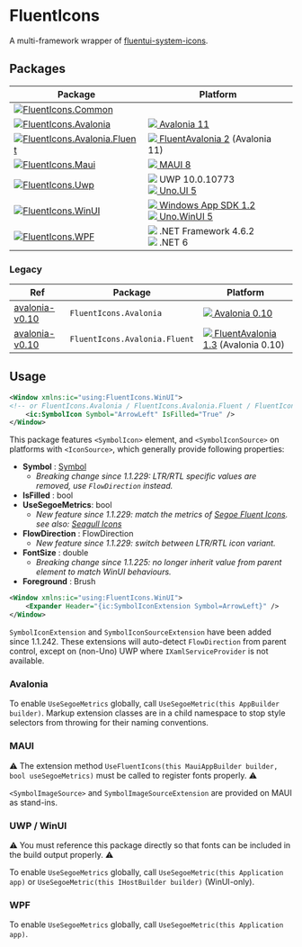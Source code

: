 # FluentIcons

A multi-framework wrapper of [fluentui-system-icons](https://github.com/microsoft/fluentui-system-icons).

## Packages

| Package                                                                                                                                                                                    | Platform                                                                                                                                                                                                                                                                                                                   |
| ------------------------------------------------------------------------------------------------------------------------------------------------------------------------------------------ | -------------------------------------------------------------------------------------------------------------------------------------------------------------------------------------------------------------------------------------------------------------------------------------------------------------------------- |
| [![FluentIcons.Common](https://img.shields.io/nuget/v/FluentIcons.Common?label=FluentIcons.Common)](https://www.nuget.org/packages/FluentIcons.Common)                                     |                                                                                                                                                                                                                                                                                                                            |
| [![FluentIcons.Avalonia](https://img.shields.io/nuget/v/FluentIcons.Avalonia?label=FluentIcons.Avalonia)](https://www.nuget.org/packages/FluentIcons.Avalonia)                             | [![](https://cdn.jsdelivr.net/gh/davidxuang/FluentIcons@static/assets/avalonia.svg) Avalonia 11](https://www.nuget.org/packages/Avalonia/11.0.0)                                                                                                                                                                           |
| [![FluentIcons.Avalonia.Fluent](https://img.shields.io/nuget/v/FluentIcons.Avalonia.Fluent?label=FluentIcons.Avalonia.Fluent)](https://www.nuget.org/packages/FluentIcons.Avalonia.Fluent) | [![](https://cdn.jsdelivr.net/gh/davidxuang/FluentIcons@static/assets/avalonia-fluent.svg) FluentAvalonia 2](https://www.nuget.org/packages/FluentAvaloniaUI/2.0.0) (Avalonia 11)                                                                                                                                          |
| [![FluentIcons.Maui](https://img.shields.io/nuget/v/FluentIcons.Maui?label=FluentIcons.Maui)](https://www.nuget.org/packages/FluentIcons.Maui)                                             | [![](https://cdn.jsdelivr.net/gh/davidxuang/FluentIcons@static/assets/maui.svg) MAUI 8](https://www.nuget.org/packages/Microsoft.Maui.Sdk/8.0.3)                                                                                                                                                                           |
| [![FluentIcons.Uwp](https://img.shields.io/nuget/v/FluentIcons.Uwp?label=FluentIcons.Uwp)](https://www.nuget.org/packages/FluentIcons.Uwp)                                                 | ![](https://cdn.jsdelivr.net/gh/davidxuang/FluentIcons@static/assets/windows-10.svg) UWP 10.0.10773 <br/> [![](https://cdn.jsdelivr.net/gh/davidxuang/FluentIcons@static/assets/uno.svg) Uno.UI 5](https://www.nuget.org/packages/Uno.UI/5.0.19)                                                                           |
| [![FluentIcons.WinUI](https://img.shields.io/nuget/v/FluentIcons.WinUI?label=FluentIcons.WinUI)](https://www.nuget.org/packages/FluentIcons.WinUI)                                         | [![](https://cdn.jsdelivr.net/gh/davidxuang/FluentIcons@static/assets/wasdk.svg) Windows App SDK 1.2](https://www.nuget.org/packages/Microsoft.WindowsAppSDK/1.2.221109.1) <br/> [![](https://cdn.jsdelivr.net/gh/davidxuang/FluentIcons@static/assets/uno.svg) Uno.WinUI 5](https://www.nuget.org/packages/Uno.UI/5.0.19) |
| [![FluentIcons.WPF](https://img.shields.io/nuget/v/FluentIcons.WPF?label=FluentIcons.WPF)](https://www.nuget.org/packages/FluentIcons.WPF)                                                 | ![](https://cdn.jsdelivr.net/gh/davidxuang/FluentIcons@static/assets/dotnet.svg) .NET Framework 4.6.2 <br/> ![](https://cdn.jsdelivr.net/gh/davidxuang/FluentIcons@static/assets/dotnet.svg) .NET 6                                                                                                                        |

### Legacy

| Ref                                                                                       | Package                       | Platform                                                                                                                                                                              |
| ----------------------------------------------------------------------------------------- | ----------------------------- | ------------------------------------------------------------------------------------------------------------------------------------------------------------------------------------- |
| [avalonia-v0.10](https://github.com/davidxuang/FluentIcons/tree/backports/avalonia-v0.10) | `FluentIcons.Avalonia`        | [![](https://cdn.jsdelivr.net/gh/davidxuang/FluentIcons@static/assets/avalonia.svg) Avalonia 0.10](https://www.nuget.org/packages/Avalonia/0.10.0)                                    |
| [avalonia-v0.10](https://github.com/davidxuang/FluentIcons/tree/backports/avalonia-v0.10) | `FluentIcons.Avalonia.Fluent` | [![](https://cdn.jsdelivr.net/gh/davidxuang/FluentIcons@static/assets/avalonia-fluent.svg) FluentAvalonia 1.3](https://www.nuget.org/packages/FluentAvaloniaUI/1.3.0) (Avalonia 0.10) |

## Usage

```xml
<Window xmlns:ic="using:FluentIcons.WinUI">
<!-- or FluentIcons.Avalonia / FluentIcons.Avalonia.Fluent / FluentIcons.Maui / FluentIcons.WPF -->
    <ic:SymbolIcon Symbol="ArrowLeft" IsFilled="True" />
</Window>
```

This package features `<SymbolIcon>` element, and `<SymbolIconSource>` on platforms with `<IconSource>`, which generally provide following properties:

-   **Symbol** : [Symbol](./FluentIcons.Common/Symbol.cs)
    -   _Breaking change since 1.1.229: LTR/RTL specific values are removed, use `FlowDirection` instead._
-   **IsFilled** : bool
-   **UseSegoeMetrics**: bool
    -   _New feature since 1.1.229: match the metrics of [Segoe Fluent Icons](https://learn.microsoft.com/en-us/windows/apps/design/style/segoe-fluent-icons-font). see also: [Seagull Icons](./seagull-icons/README.md)_
-   **FlowDirection** : FlowDirection
    -   _New feature since 1.1.229: switch between LTR/RTL icon variant._
-   **FontSize** : double
    -   _Breaking change since 1.1.225: no longer inherit value from parent element to match WinUI behaviours._
-   **Foreground** : Brush

```xml
<Window xmlns:ic="using:FluentIcons.WinUI">
    <Expander Header="{ic:SymbolIconExtension Symbol=ArrowLeft}" />
</Window>
```

`SymbolIconExtension` and `SymbolIconSourceExtension` have been added since 1.1.242. These extensions will auto-detect `FlowDirection` from parent control, except on (non-Uno) UWP where `IXamlServiceProvider` is not available.

### Avalonia

To enable `UseSegoeMetrics` globally, call `UseSegoeMetric(this AppBuilder builder)`. Markup extension classes are in a child namespace to stop style selectors from throwing for their naming conventions.

### MAUI

⚠️ The extension method `UseFluentIcons(this MauiAppBuilder builder, bool useSegoeMetrics)` must be called to register fonts properly. ⚠️

`<SymbolImageSource>` and `SymbolImageSourceExtension` are provided on MAUI as stand-ins.

### UWP / WinUI

⚠️ You must reference this package directly so that fonts can be included in the build output properly. ⚠️

To enable `UseSegoeMetrics` globally, call `UseSegoeMetric(this Application app)` or `UseSegoeMetric(this IHostBuilder builder)` (WinUI-only).

### WPF

To enable `UseSegoeMetrics` globally, call `UseSegoeMetric(this Application app)`.
